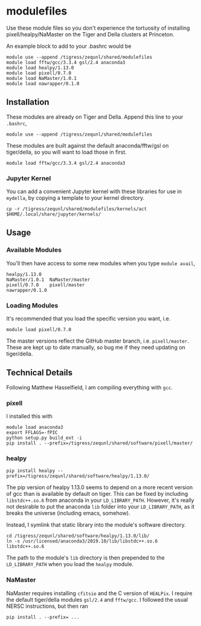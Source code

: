 # modulefiles

Use these module files so you don't experience the tortuosity of installing pixell/healpy/NaMaster on the Tiger and Della clusters at Princeton.

An example block to add to your .bashrc would be

```
module use --append /tigress/zequnl/shared/modulefiles
module load fftw/gcc/3.3.4 gsl/2.4 anaconda3
module load healpy/1.13.0
module load pixell/0.7.0
module load NaMaster/1.0.1
module load nawrapper/0.1.0
```

## Installation

These modules are already on Tiger and Della. Append this line to your `.bashrc`,

```
module use --append /tigress/zequnl/shared/modulefiles
```

These modules are built against the default anaconda/fftw/gsl on tiger/della, so you will want to load those in first.
```
module load fftw/gcc/3.3.4 gsl/2.4 anaconda3
```


### Jupyter Kernel

You can add a convenient Jupyter kernel with these libraries for use in `mydella`, by copying a template to your kernel directory.

```
cp -r /tigress/zequnl/shared/modulefiles/kernels/act $HOME/.local/share/jupyter/kernels/
```



## Usage
### Available Modules

You'll then have access to some new modules when you type `module avail`,

```
healpy/1.13.0   
NaMaster/1.0.1  NaMaster/master 
pixell/0.7.0    pixell/master
nawrapper/0.1.0
```

### Loading Modules

It's recommended that you load the specific version you want, i.e.
```
module load pixell/0.7.0
```

The master versions reflect the GitHub master branch, i.e. `pixell/master`. These are kept up to date manually, so bug me if they need updating on tiger/della. 


## Technical Details

Following Matthew Hasselfield, I am compiling everything with `gcc`. 

### pixell

I installed this with 

```
module load anaconda3
export FFLAGS=-fPIC
python setup.py build_ext -i
pip install . --prefix=/tigress/zequnl/shared/software/pixell/master/
```

### healpy

```
pip install healpy --prefix=/tigress/zequnl/shared/software/healpy/1.13.0/
```

The pip version of healpy 1.13.0 seems to depend on a more recent version of gcc than is available by default on tiger. This can be fixed by including `libstdc++.so.6` from anaconda in your `LD_LIBRARY_PATH`. However, it's really not desirable to put the anaconda `lib` folder into your `LD_LIBRARY_PATH`, as it breaks the universe (including emacs, somehow).

Instead, I symlink that static library into the module's software directory.

```
cd /tigress/zequnl/shared/software/healpy/1.13.0/lib/
ln -s /usr/licensed/anaconda3/2019.10/lib/libstdc++.so.6 libstdc++.so.6
``` 

The path to the module's `lib` directory is then prepended to the `LD_LIBRARY_PATH` when you load the `healpy` module.

### NaMaster

NaMaster requires installing `cfitsio` and the C version of `HEALPix`. I require the default tiger/della modules `gsl/2.4` and `fftw/gcc`. I followed the usual NERSC instructions, but then ran

```
pip install . --prefix= ...
```
